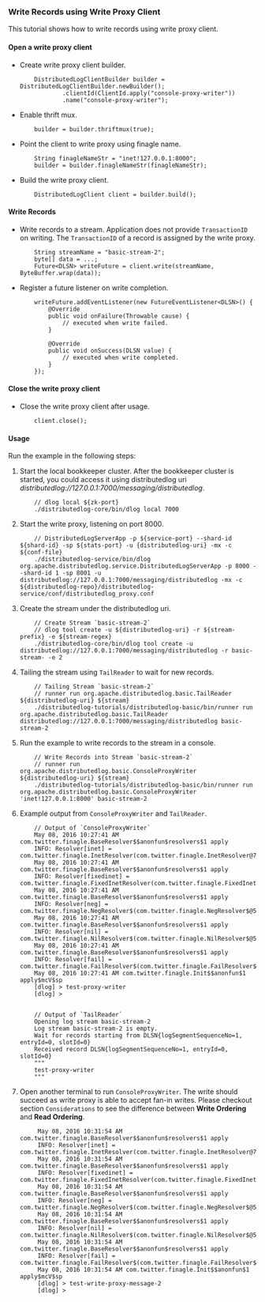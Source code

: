 ### Write Records using Write Proxy Client

This tutorial shows how to write records using write proxy client.

#### Open a write proxy client

-   Create write proxy client builder.
    ```
        DistributedLogClientBuilder builder = DistributedLogClientBuilder.newBuilder();
                .clientId(ClientId.apply("console-proxy-writer"))
                .name("console-proxy-writer");
    ```

-   Enable thrift mux.
    ```
        builder = builder.thriftmux(true);
    ```

-   Point the client to write proxy using finagle name.
    ```
        String finagleNameStr = "inet!127.0.0.1:8000";
        builder = builder.finagleNameStr(finagleNameStr);
    ```

-   Build the write proxy client.
    ```
        DistributedLogClient client = builder.build();
    ```

#### Write Records

-   Write records to a stream. Application does not provide `TransactionID` on writing.
    The `TransactionID` of a record is assigned by the write proxy.
    ```
        String streamName = "basic-stream-2";
        byte[] data = ...;
        Future<DLSN> writeFuture = client.write(streamName, ByteBuffer.wrap(data));
    ```

-   Register a future listener on write completion.
    ```
        writeFuture.addEventListener(new FutureEventListener<DLSN>() {
            @Override
            public void onFailure(Throwable cause) {
                // executed when write failed.
            }

            @Override
            public void onSuccess(DLSN value) {
                // executed when write completed.
            }
        });
    ```

#### Close the write proxy client

-   Close the write proxy client after usage.
    ```
        client.close();
    ```

#### Usage

Run the example in the following steps:

1.  Start the local bookkeeper cluster. After the bookkeeper cluster is started, you could access
    it using distributedlog uri *distributedlog://127.0.0.1:7000/messaging/distributedlog*.

    ```
        // dlog local ${zk-port}
        ./distributedlog-core/bin/dlog local 7000
    ```

2.  Start the write proxy, listening on port 8000.
    ```
        // DistributedLogServerApp -p ${service-port} --shard-id ${shard-id} -sp ${stats-port} -u {distributedlog-uri} -mx -c ${conf-file}
        ./distributedlog-service/bin/dlog org.apache.distributedlog.service.DistributedLogServerApp -p 8000 --shard-id 1 -sp 8001 -u distributedlog://127.0.0.1:7000/messaging/distributedlog -mx -c ${distributedlog-repo}/distributedlog-service/conf/distributedlog_proxy.conf
    ```

3.  Create the stream under the distributedlog uri.

    ```
        // Create Stream `basic-stream-2`
        // dlog tool create -u ${distributedlog-uri} -r ${stream-prefix} -e ${stream-regex}
        ./distributedlog-core/bin/dlog tool create -u distributedlog://127.0.0.1:7000/messaging/distributedlog -r basic-stream- -e 2
    ```

4.  Tailing the stream using `TailReader` to wait for new records.
    ```
        // Tailing Stream `basic-stream-2`
        // runner run org.apache.distributedlog.basic.TailReader ${distributedlog-uri} ${stream}
        ./distributedlog-tutorials/distributedlog-basic/bin/runner run org.apache.distributedlog.basic.TailReader distributedlog://127.0.0.1:7000/messaging/distributedlog basic-stream-2
    ```

6.  Run the example to write records to the stream in a console.
    ```
        // Write Records into Stream `basic-stream-2`
        // runner run org.apache.distributedlog.basic.ConsoleProxyWriter ${distributedlog-uri} ${stream}
        ./distributedlog-tutorials/distributedlog-basic/bin/runner run org.apache.distributedlog.basic.ConsoleProxyWriter 'inet!127.0.0.1:8000' basic-stream-2
    ```

7.  Example output from `ConsoleProxyWriter` and `TailReader`.
    ```
        // Output of `ConsoleProxyWriter`
        May 08, 2016 10:27:41 AM com.twitter.finagle.BaseResolver$$anonfun$resolvers$1 apply
        INFO: Resolver[inet] = com.twitter.finagle.InetResolver(com.twitter.finagle.InetResolver@756d7bba)
        May 08, 2016 10:27:41 AM com.twitter.finagle.BaseResolver$$anonfun$resolvers$1 apply
        INFO: Resolver[fixedinet] = com.twitter.finagle.FixedInetResolver(com.twitter.finagle.FixedInetResolver@1d2e91f5)
        May 08, 2016 10:27:41 AM com.twitter.finagle.BaseResolver$$anonfun$resolvers$1 apply
        INFO: Resolver[neg] = com.twitter.finagle.NegResolver$(com.twitter.finagle.NegResolver$@5c707aca)
        May 08, 2016 10:27:41 AM com.twitter.finagle.BaseResolver$$anonfun$resolvers$1 apply
        INFO: Resolver[nil] = com.twitter.finagle.NilResolver$(com.twitter.finagle.NilResolver$@5c8d932f)
        May 08, 2016 10:27:41 AM com.twitter.finagle.BaseResolver$$anonfun$resolvers$1 apply
        INFO: Resolver[fail] = com.twitter.finagle.FailResolver$(com.twitter.finagle.FailResolver$@52ba2221)
        May 08, 2016 10:27:41 AM com.twitter.finagle.Init$$anonfun$1 apply$mcV$sp
        [dlog] > test-proxy-writer
        [dlog] >


        // Output of `TailReader`
        Opening log stream basic-stream-2
        Log stream basic-stream-2 is empty.
        Wait for records starting from DLSN{logSegmentSequenceNo=1, entryId=0, slotId=0}
        Received record DLSN{logSegmentSequenceNo=1, entryId=0, slotId=0}
        """
        test-proxy-writer
        """
    ```

6.  Open another terminal to run `ConsoleProxyWriter`. The write should succeed as write proxy is able to accept
    fan-in writes. Please checkout section `Considerations` to see the difference between **Write Ordering** and
    **Read Ordering**.
    ```
         May 08, 2016 10:31:54 AM com.twitter.finagle.BaseResolver$$anonfun$resolvers$1 apply
         INFO: Resolver[inet] = com.twitter.finagle.InetResolver(com.twitter.finagle.InetResolver@756d7bba)
         May 08, 2016 10:31:54 AM com.twitter.finagle.BaseResolver$$anonfun$resolvers$1 apply
         INFO: Resolver[fixedinet] = com.twitter.finagle.FixedInetResolver(com.twitter.finagle.FixedInetResolver@1d2e91f5)
         May 08, 2016 10:31:54 AM com.twitter.finagle.BaseResolver$$anonfun$resolvers$1 apply
         INFO: Resolver[neg] = com.twitter.finagle.NegResolver$(com.twitter.finagle.NegResolver$@5c707aca)
         May 08, 2016 10:31:54 AM com.twitter.finagle.BaseResolver$$anonfun$resolvers$1 apply
         INFO: Resolver[nil] = com.twitter.finagle.NilResolver$(com.twitter.finagle.NilResolver$@5c8d932f)
         May 08, 2016 10:31:54 AM com.twitter.finagle.BaseResolver$$anonfun$resolvers$1 apply
         INFO: Resolver[fail] = com.twitter.finagle.FailResolver$(com.twitter.finagle.FailResolver$@52ba2221)
         May 08, 2016 10:31:54 AM com.twitter.finagle.Init$$anonfun$1 apply$mcV$sp
         [dlog] > test-write-proxy-message-2
         [dlog] >
    ```
